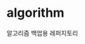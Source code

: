 # algorithm 

알고리즘 백업용 레퍼지토리
  
          
    
             
      
       
     
   
  
 
  
   
 
 
